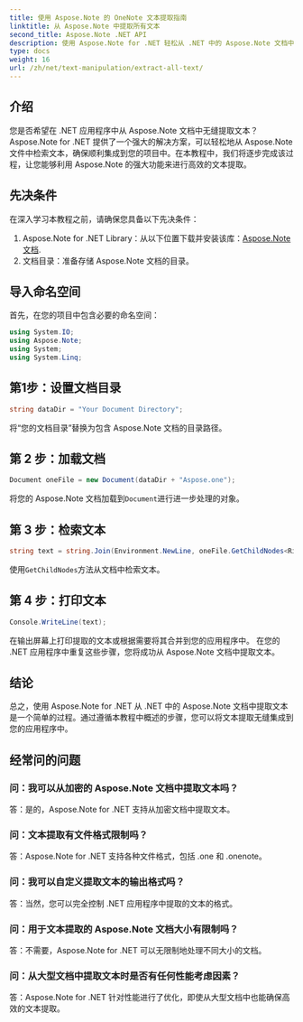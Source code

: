 ```yaml
---
title: 使用 Aspose.Note 的 OneNote 文本提取指南
linktitle: 从 Aspose.Note 中提取所有文本
second_title: Aspose.Note .NET API
description: 使用 Aspose.Note for .NET 轻松从 .NET 中的 Aspose.Note 文档中提取文本。请按照我们的分步指南进行无缝集成。
type: docs
weight: 16
url: /zh/net/text-manipulation/extract-all-text/
---
```

## 介绍
您是否希望在 .NET 应用程序中从 Aspose.Note 文档中无缝提取文本？ Aspose.Note for .NET 提供了一个强大的解决方案，可以轻松地从 Aspose.Note 文件中检索文本，确保顺利集成到您的项目中。在本教程中，我们将逐步完成该过程，让您能够利用 Aspose.Note 的强大功能来进行高效的文本提取。
## 先决条件
在深入学习本教程之前，请确保您具备以下先决条件：
1.  Aspose.Note for .NET Library：从以下位置下载并安装该库：[Aspose.Note 文档](https://reference.aspose.com/note/net/).
2. 文档目录：准备存储 Aspose.Note 文档的目录。
## 导入命名空间
首先，在您的项目中包含必要的命名空间：
```csharp
using System.IO;
using Aspose.Note;
using System;
using System.Linq;
```
## 第1步：设置文档目录
```csharp
string dataDir = "Your Document Directory";
```
将“您的文档目录”替换为包含 Aspose.Note 文档的目录路径。
## 第 2 步：加载文档
```csharp
Document oneFile = new Document(dataDir + "Aspose.one");
```
将您的 Aspose.Note 文档加载到`Document`进行进一步处理的对象。
## 第 3 步：检索文本
```csharp
string text = string.Join(Environment.NewLine, oneFile.GetChildNodes<RichText>().Select(e => e.Text)) + Environment.NewLine;
```
使用`GetChildNodes`方法从文档中检索文本。
## 第 4 步：打印文本
```csharp
Console.WriteLine(text);
```
在输出屏幕上打印提取的文本或根据需要将其合并到您的应用程序中。
在您的 .NET 应用程序中重复这些步骤，您将成功从 Aspose.Note 文档中提取文本。
## 结论
总之，使用 Aspose.Note for .NET 从 .NET 中的 Aspose.Note 文档中提取文本是一个简单的过程。通过遵循本教程中概述的步骤，您可以将文本提取无缝集成到您的应用程序中。
## 经常问的问题
### 问：我可以从加密的 Aspose.Note 文档中提取文本吗？
答：是的，Aspose.Note for .NET 支持从加密文档中提取文本。
### 问：文本提取有文件格式限制吗？
答：Aspose.Note for .NET 支持各种文件格式，包括 .one 和 .onenote。
### 问：我可以自定义提取文本的输出格式吗？
答：当然，您可以完全控制 .NET 应用程序中提取的文本的格式。
### 问：用于文本提取的 Aspose.Note 文档大小有限制吗？
答：不需要，Aspose.Note for .NET 可以无限制地处理不同大小的文档。
### 问：从大型文档中提取文本时是否有任何性能考虑因素？
答：Aspose.Note for .NET 针对性能进行了优化，即使从大型文档中也能确保高效的文本提取。